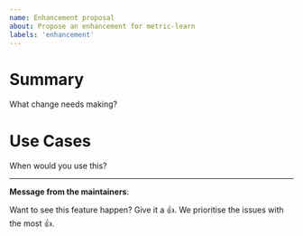 ```yaml
---
name: Enhancement proposal
about: Propose an enhancement for metric-learn
labels: 'enhancement'
---
```

# Summary

What change needs making?

# Use Cases

When would you use this?

---
<!-- Issue Author: Don't delete this message to encourage other users to support your issue! -->
**Message from the maintainers**:

Want to see this feature happen? Give it a 👍. We prioritise the issues with the most 👍.
